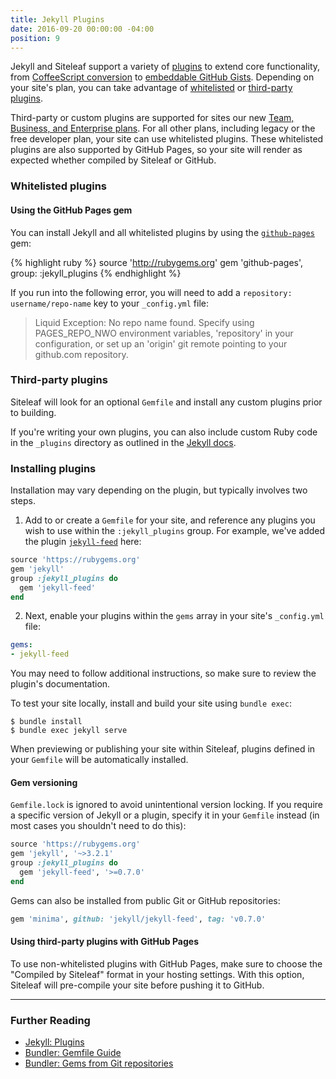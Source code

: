 ```yaml
---
title: Jekyll Plugins
date: 2016-09-20 00:00:00 -04:00
position: 9
---
```


Jekyll and Siteleaf support a variety of [plugins](https://jekyllrb.com/docs/plugins/) to extend core functionality, from [CoffeeScript conversion](https://github.com/jekyll/jekyll-coffeescript) to [embeddable GitHub Gists](https://github.com/jekyll/jekyll-gist). Depending on your site's plan, you can take advantage of [whitelisted](#whitelisted-plugins) or [third-party plugins](#third-party-plugins).

Third-party or custom plugins are supported for sites our new [Team, Business, and Enterprise plans](https://www.siteleaf.com/plans). For all other plans, including legacy or the free developer plan, your site can use whitelisted plugins. These whitelisted plugins are also supported by GitHub Pages, so your site will render as expected whether compiled by Siteleaf or GitHub.

### Whitelisted plugins

<ul class="supported-plugins"></ul>

#### Using the GitHub Pages gem

You can install Jekyll and all whitelisted plugins by using the [`github-pages`](https://github.com/github/pages-gem) gem:

{% highlight ruby %}
source 'http://rubygems.org'
gem 'github-pages', group: :jekyll_plugins
{% endhighlight %}

If you run into the following error, you will need to add a `repository: username/repo-name` key to your `_config.yml` file:

> Liquid Exception: No repo name found. Specify using PAGES_REPO_NWO environment variables, 'repository' in your configuration, or set up an 'origin' git remote pointing to your github.com repository.

### Third-party plugins

Siteleaf will look for an optional `Gemfile` and install any custom plugins prior to building.

If you're writing your own plugins, you can also include custom Ruby code in the `_plugins` directory as outlined in the [Jekyll docs](https://jekyllrb.com/docs/plugins/).

### Installing plugins

Installation may vary depending on the plugin, but typically involves two steps.

1) Add to or create a `Gemfile` for your site, and reference any plugins you wish to use within the `:jekyll_plugins` group. For example, we've added the plugin [`jekyll-feed`](https://github.com/jekyll/jekyll-feed) here:

```ruby
source 'https://rubygems.org'
gem 'jekyll'
group :jekyll_plugins do
  gem 'jekyll-feed'
end
```

2) Next, enable your plugins within the `gems` array in your site's `_config.yml` file:


```yaml
gems:
- jekyll-feed
```

You may need to follow additional instructions, so make sure to review the plugin's documentation.

To test your site locally, install and build your site using `bundle exec`:

```
$ bundle install
$ bundle exec jekyll serve
```

When previewing or publishing your site within Siteleaf, plugins defined in your `Gemfile` will be automatically installed.

#### Gem versioning

`Gemfile.lock` is ignored to avoid unintentional version locking. If you require a specific version of Jekyll or a plugin, specify it in your `Gemfile` instead (in most cases you shouldn't need to do this):

```ruby
source 'https://rubygems.org'
gem 'jekyll', '~>3.2.1'
group :jekyll_plugins do
  gem 'jekyll-feed', '>=0.7.0'
end
```

Gems can also be installed from public Git or GitHub repositories:

```ruby
gem 'minima', github: 'jekyll/jekyll-feed', tag: 'v0.7.0'
```

#### Using third-party plugins with GitHub Pages

To use non-whitelisted plugins with GitHub Pages, make sure to choose the "Compiled by Siteleaf" format in your hosting settings. With this option, Siteleaf will pre-compile your site before pushing it to GitHub.

---

### Further Reading

- [Jekyll: Plugins](https://jekyllrb.com/docs/plugins/)
- [Bundler: Gemfile Guide](http://bundler.io/v1.13/gemfile.html)
- [Bundler: Gems from Git repositories](http://bundler.io/git.html)
